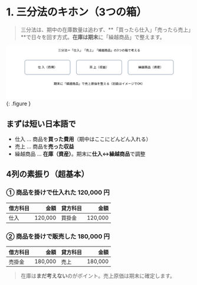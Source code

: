# 1. 三分法のキホン（3つの箱）

> 三分法は、期中の在庫数量は追わず、**「買ったら仕入」「売ったら売上」**で日々を回す方式。**在庫は期末**に「繰越商品」で整えます。

![三分法の3つの箱](../assets/img/ch09/three_way_map.svg){: .figure }

## まずは短い日本語で

- 仕入 … 商品を**買った費用**（期中はここにどんどん入れる）
- 売上 … 商品を**売った収益**
- 繰越商品 … **在庫（資産）**。期末に**仕入↔繰越商品**で調整

## 4列の素振り（超基本）

### ① 商品を掛けで仕入れた 120,000 円

| 借方科目 |    金額 | 貸方科目 |    金額 |
| -------- | ------: | -------- | ------: |
| 仕入     | 120,000 | 買掛金   | 120,000 |

### ② 商品を掛けで販売した 180,000 円

| 借方科目 |    金額 | 貸方科目 |    金額 |
| -------- | ------: | -------- | ------: |
| 売掛金   | 180,000 | 売上     | 180,000 |

> 在庫は**まだ考えない**のがポイント。売上原価は期末に確定します。
